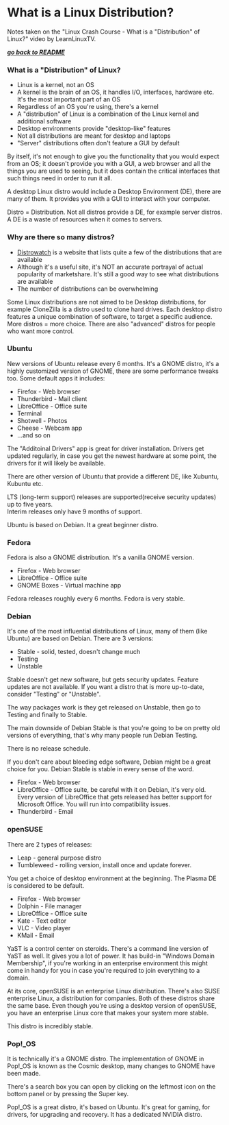 # What is a Linux Distribution?

Notes taken on the "Linux Crash Course - What is a "Distribution" of Linux?"
video by LearnLinuxTV.

[***go back to README***](/README.md)

### What is a "Distribution" of Linux?

- Linux is a kernel, not an OS
- A kernel is the brain of an OS, it handles I/O, interfaces, hardware etc.
  It's the most important part of an OS
- Regardless of an OS you're using, there's a kernel
- A "distribution" of Linux is a combination of the Linux kernel and additional
  software
- Desktop environments provide "desktop-like" features
- Not all distributions are meant for desktop and laptops
- "Server" distributions often don't feature a GUI by default

By itself, it's not enough to give you the functionality that you would expect
from an OS; it doesn't provide you with a GUI, a web browser and all the things
you are used to seeing, but it does contain the critical interfaces that such
things need in order to run it all.

A desktop Linux distro would include a Desktop Environment (DE), there are many
of them. It provides you with a GUI to interact with your computer.

Distro = Distribution. Not all distros provide a DE, for example server
distros. A DE is a waste of resources when it comes to servers.

### Why are there so many distros?

- [Distrowatch](https://distrowatch.com/) is a website that lists quite a few
  of the distributions that are available
- Although it's a useful site, it's NOT an accurate portrayal of actual
  popularity of marketshare. It's still a good way to see what distributions
  are available
- The number of distributions can be overwhelming

Some Linux distributions are not aimed to be Desktop distributions, for example
CloneZilla is a distro used to clone hard drives. Each desktop distro features
a unique combination of software, to target a specific audience. More distros =
more choice. There are also "advanced" distros for people who want more
control.

### Ubuntu

New versions of Ubuntu release every 6 months. It's a GNOME distro, it's a
highly customized version of GNOME, there are some performance tweaks too. Some
default apps it includes:

- Firefox - Web browser
- Thunderbird - Mail client
- LibreOffice - Office suite
- Terminal 
- Shotwell - Photos
- Cheese - Webcam app
- ...and so on

The "Additoinal Drivers" app is great for driver installation. Drivers get
updated regularly, in case you get the newest hardware at some point, the
drivers for it will likely be available. 

There are other version of Ubuntu that provide a different DE, like Xubuntu,
Kubuntu etc. 

LTS (long-term support) releases are supported(receive security updates) up to
five years.  
Interim releases only have 9 months of support.

Ubuntu is based on Debian. It a great beginner distro.

### Fedora

Fedora is also a GNOME distribution. It's a vanilla GNOME version.

- Firefox - Web browser
- LibreOffice - Office suite
- GNOME Boxes - Virtual machine app

Fedora releases roughly every 6 months. Fedora is very stable.

### Debian

It's one of the most influential distributions of Linux, many of them (like
Ubuntu) are based on Debian. There are 3 versions:

- Stable - solid, tested, doesn't change much
- Testing
- Unstable

Stable doesn't get new software, but gets security updates. Feature updates are
not available. If you want a distro that is more up-to-date, consider "Testing"
or "Unstable". 

The way packages work is they get released on Unstable, then go to Testing and
finally to Stable.

The main downside of Debian Stable is that you're going to be on pretty old
versions of everything, that's why many people run Debian Testing. 

There is no release schedule. 

If you don't care about bleeding edge software, Debian might be a great choice
for you. Debian Stable is stable in every sense of the word.

- Firefox - Web browser
- LibreOffice - Office suite, be careful with it on Debian, it's very old.
  Every version of LibreOffice that gets released has better support for
  Microsoft Office. You will run into compatibility issues.
- Thunderbird - Email

### openSUSE

There are 2 types of releases:
- Leap - general purpose distro
- Tumbleweed - rolling version, install once and update forever.

You get a choice of desktop environment at the beginning. The Plasma DE is
considered to be default. 

- Firefox - Web browser
- Dolphin - File manager
- LibreOffice - Office suite
- Kate - Text editor
- VLC - Video player 
- KMail - Email

YaST is a control center on steroids. There's a command line version of YaST as
well. It gives you a lot of power. It has build-in "Windows Domain Membership",
if you're working in an enterprise environment this might come in handy for
you in case you're required to join everything to a domain.

At its core, openSUSE is an enterprise Linux distribution. There's also SUSE 
enterprise Linux, a distribution for companies. Both of these distros share the
same base. Even though you're using a desktop version of openSUSE, you have an 
enterprise Linux core that makes your system more stable.

This distro is incredibly stable.

### Pop!\_OS

It is technically it's a GNOME distro. The implementation of GNOME in Pop!\_OS
is known as the Cosmic desktop, many changes to GNOME have been made. 

There's a search box you can open by clicking on the leftmost icon on the
bottom panel or by pressing the Super key.

Pop!\_OS is a great distro, it's based on Ubuntu. It's great for gaming, for
drivers, for upgrading and recovery. It has a dedicated NVIDIA distro.
